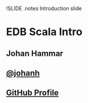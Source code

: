 !SLIDE 
.notes Introduction slide

# EDB Scala Intro #

## Johan Hammar ##
## [@johanh](http://www.twitter.com "@johanh")
## [GitHub Profile](http://www.github.com/johanhammar "GitHub Profile")

